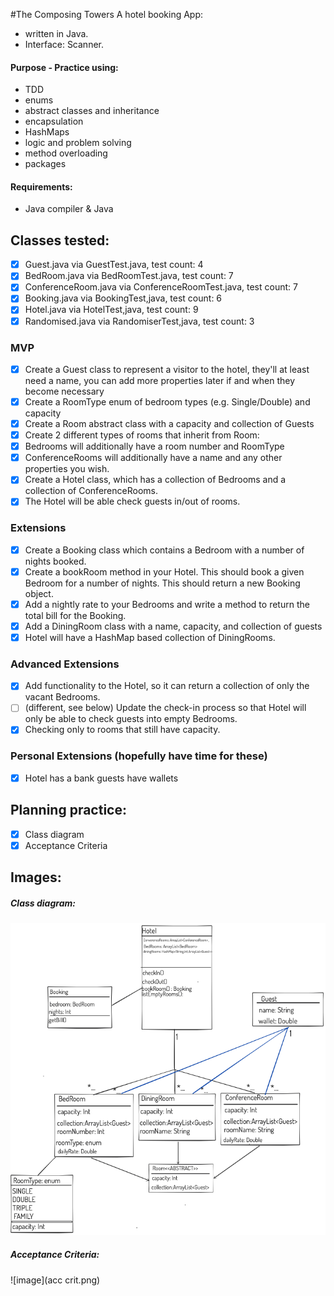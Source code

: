 #The Composing Towers
A hotel booking App:
- written in Java.
- Interface: Scanner.
#### Purpose - Practice using:
- TDD
- enums
- abstract classes and inheritance
- encapsulation
- HashMaps
- logic and problem solving
- method overloading
- packages

#### Requirements:
- Java compiler & Java

## Classes tested:
- [x] Guest.java via GuestTest.java, test count: 4
- [x] BedRoom.java via BedRoomTest.java, test count: 7
- [x] ConferenceRoom.java via ConferenceRoomTest.java, test count: 7
- [x] Booking.java  via BookingTest,java, test count: 6
- [x] Hotel.java  via HotelTest,java, test count: 9
- [x] Randomised.java  via RandomiserTest,java, test count: 3

### MVP
- [x] Create a Guest class to represent a visitor to the hotel, they'll at least need a name, you can add more properties later if and when they become necessary
- [x] Create a RoomType enum of bedroom types (e.g. Single/Double) and capacity
- [x] Create a Room abstract class with a capacity and collection of Guests
- [x] Create 2 different types of rooms that inherit from Room:
- [x] Bedrooms will additionally have a room number and RoomType
- [x] ConferenceRooms will additionally have a name and any other properties you wish.
- [x] Create a Hotel class, which has a collection of Bedrooms and a collection of ConferenceRooms.
- [x] The Hotel will be able check guests in/out of rooms.

### Extensions
- [x] Create a Booking class which contains a Bedroom with a number of nights booked.
- [x] Create a bookRoom method in your Hotel. This should book a given Bedroom for a number of nights. This should return a new Booking object.
- [x] Add a nightly rate to your Bedrooms and write a method to return the total bill for the Booking.
- [x] Add a DiningRoom class with a name, capacity, and collection of guests
- [x] Hotel will have a HashMap based collection of DiningRooms.

### Advanced Extensions
- [x] Add functionality to the Hotel, so it can return a collection of only the vacant Bedrooms.
- [ ] (different, see below) Update the check-in process so that Hotel will only be able to check guests into empty Bedrooms.
- [x] Checking only to rooms that still have capacity.        
### Personal Extensions  (hopefully have time for these)
- [x] Hotel has a bank guests have wallets


## Planning practice:
- [x] Class diagram
- [x] Acceptance Criteria

## Images:
##### Class diagram: 
![image](hotelPlanning.png) 
##### Acceptance Criteria: 
![image](acc crit.png) 


